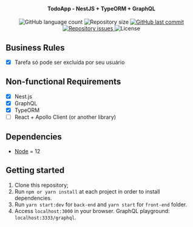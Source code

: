 <h4 align="center">
  TodoApp - NestJS + TypeORM + GraphQL
</h4>
<p align="center">
  <img alt="GitHub language count" src="https://img.shields.io/github/languages/count/silvaAlex/TodoApp">
  <img alt="Repository size" src="https://img.shields.io/github/repo-size/silvaAlex/TodoApp">
  <a href="https://github.com/silvaAlex/TodoApp/commits/master">
    <img alt="GitHub last commit" src="https://img.shields.io/github/last-commit/silvaAlex/TodoApp"/>
  </a>

  <a href="https://github.com/silvaAlex/TodoApp/issues">
    <img alt="Repository issues" src="https://img.shields.io/github/issues/silvaAlex/TodoApp">
  </a>

  <img alt="License" src="https://img.shields.io/badge/license-MIT-%2304D361">
</p>

## Business Rules

- [x] Tarefa só pode ser excluída por seu usuário

## Non-functional Requirements

- [x] Nest.js
- [x] GraphQL
- [x] TypeORM
- [ ] React + Apollo Client (or another library)

## Dependencies

- [Node](https://nodejs.org/en/) = 12

## Getting started

1. Clone this repository;<br />
2. Run `npm or yarn install` at each project in order to install dependencies.<br />
3. Run `yarn start:dev` for `back-end` and `yarn start` for `front-end` folder.<br />
4. Access `localhost:3000` in your browser. GraphQL playground: `localhost:3333/graphql`.<br />
